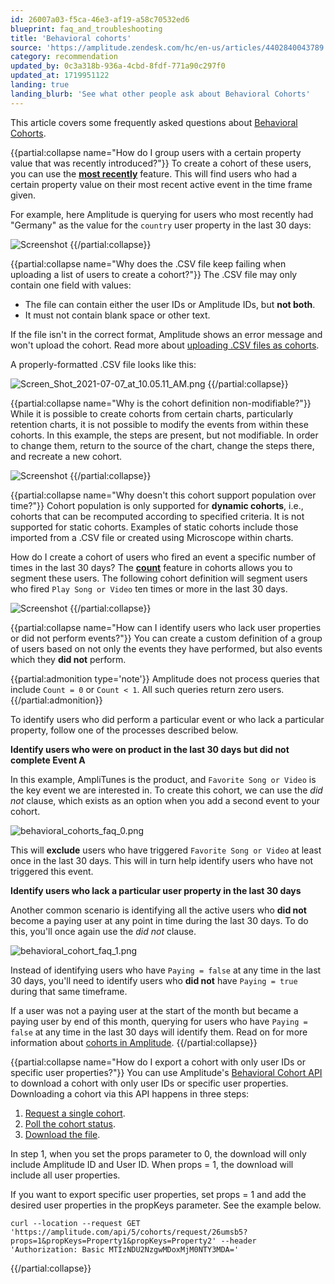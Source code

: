 ```yaml
---
id: 26007a03-f5ca-46e3-af19-a58c70532ed6
blueprint: faq_and_troubleshooting
title: 'Behavioral cohorts'
source: 'https://amplitude.zendesk.com/hc/en-us/articles/4402840043789'
category: recommendation
updated_by: 0c3a318b-936a-4cbd-8fdf-771a90c297f0
updated_at: 1719951122
landing: true
landing_blurb: 'See what other people ask about Behavioral Cohorts'
---
```

This article covers some frequently asked questions about [Behavioral Cohorts](/docs/analytics/behavioral-cohorts).


{{partial:collapse name="How do I group users with a certain property value that was recently introduced?"}}
To create a cohort of these users, you can use the [**most recently**](/docs/analytics/define-cohort#user-property-clauses) feature. This will find users who had a certain property value on their most recent active event in the time frame given.

For example, here Amplitude is querying for users who most recently had "Germany" as the value for the `country` user property in the last 30 days:

![Screenshot](/docs/output/img/faq/screenshot.png)
{{/partial:collapse}}


{{partial:collapse name="Why does the .CSV file keep failing when uploading a list of users to create a cohort?"}}
The .CSV file may only contain one field with values:

* The file can contain either the user IDs or Amplitude IDs, but **not both**.
* It must not contain blank space or other text.

If the file isn't in the correct format, Amplitude shows an error message and won't upload the cohort. Read more about [uploading .CSV files as cohorts](/docs/data/csv-import-export).

A properly-formatted .CSV file looks like this:

![Screen_Shot_2021-07-07_at_10.05.11_AM.png](/docs/output/img/faq/screen-shot-2021-07-07-at-10-05-11-am-png.png)
{{/partial:collapse}}


{{partial:collapse name="Why is the cohort definition non-modifiable?"}}
While it is possible to create cohorts from certain charts, particularly retention charts, it is not possible to modify the events from within these cohorts. In this example, the steps are present, but not modifiable. In order to change them, return to the source of the chart, change the steps there, and recreate a new cohort.

![Screenshot](/docs/output/img/faq/screenshot.png)
{{/partial:collapse}}


{{partial:collapse name="Why doesn't this cohort support population over time?"}}
Cohort population is only supported for **dynamic cohorts**, i.e., cohorts that can be recomputed according to specified criteria. It is not supported for static cohorts. Examples of static cohorts include those imported from a .CSV file or created using Microscope within charts.

How do I create a cohort of users who fired an event a specific number of times in the last 30 days?
The [**count**](/docs/analytics/behavioral-cohorts) feature in cohorts allows you to segment these users. The following cohort definition will segment users who fired `Play Song or Video` ten times or more in the last 30 days.

![Screenshot](/docs/output/img/faq/screenshot.png)
{{/partial:collapse}}

{{partial:collapse name="How can I identify users who lack user properties or did not perform events?"}}
You can create a custom definition of a group of users based on not only the events they have performed, but also events which they **did not** perform.

{{partial:admonition type='note'}}
Amplitude does not process queries that include `Count = 0` or `Count < 1`. All such queries return zero users.
{{/partial:admonition}}

To identify users who did perform a particular event or who lack a particular property, follow one of the processes described below.

**Identify users who were on product in the last 30 days but did not complete Event A**

In this example, AmpliTunes is the product, and `Favorite Song or Video` is the key event we are interested in. To create this cohort, we can use the *did not* clause, which exists as an option when you add a second event to your cohort.

![behavioral_cohorts_faq_0.png](/docs/output/img/faq/behavioral-cohorts-faq-0-png.png)

This will **exclude** users who have triggered `Favorite Song or Video` at least once in the last 30 days. This will in turn help identify users who have not triggered this event.

**Identify users who lack a particular user property in the last 30 days** 

Another common scenario is identifying all the active users who **did not** become a paying user at any point in time during the last 30 days. To do this, you'll once again use the *did not* clause.

![behavioral_cohort_faq_1.png](/docs/output/img/faq/behavioral-cohort-faq-1-png.png)

Instead of identifying users who have `Paying = false` at any time in the last 30 days, you'll need to identify users who **did not** have `Paying
 = true` during that same timeframe. 

If a user was not a paying user at the start of the month but became a paying user by end of this month, querying for users who have `Paying = false` at any time in the last 30 days will identify them. Read on for more information about [cohorts in Amplitude](/docs/analytics/behavioral-cohorts).
{{/partial:collapse}}


{{partial:collapse name="How do I export a cohort with only user IDs or specific user properties?"}}
You can use Amplitude's [Behavioral Cohort API](/docs/apis/analytics/behavioral-cohorts) to download a cohort with only user IDs or specific user properties. Downloading a cohort via this API happens in three steps:

1. [Request a single cohort](/docs/apis/analytics/behavioral-cohorts#get-one-cohort).
2. [Poll the cohort status](/docs/apis/analytics/behavioral-cohorts#get-request-status).
3. [Download the file](/docs/apis/analytics/behavioral-cohorts#download-cohort).

In step 1, when you set the props parameter to 0, the download will only include Amplitude ID and User ID. When props = 1, the download will include all user properties.

If you want to export specific user properties, set props = 1 and add the desired user properties in the propKeys parameter. See the example below.

```curl
curl --location --request GET 'https://amplitude.com/api/5/cohorts/request/26umsb5?props=1&propKeys=Property1&propKeys=Property2' --header 'Authorization: Basic MTIzNDU2NzgwMDoxMjM0NTY3MDA='
```
{{/partial:collapse}}
